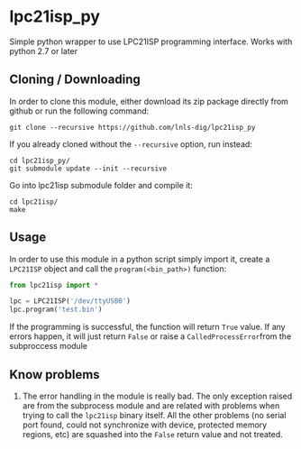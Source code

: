 # lpc21isp_py
Simple python wrapper to use LPC21ISP programming interface. Works with python 2.7 or later

## Cloning / Downloading

In order to clone this module, either download its zip package directly from github or run the following command:

    git clone --recursive https://github.com/lnls-dig/lpc21isp_py

If you already cloned without the `--recursive` option, run instead:

    cd lpc21isp_py/
    git submodule update --init --recursive

Go into lpc21isp submodule folder and compile it:

    cd lpc21isp/
    make


## Usage

In order to use this module in a python script simply import it, create a `LPC21ISP` object and call the `program(<bin_path>)` function:

```python
from lpc21isp import *

lpc = LPC21ISP('/dev/ttyUSB0')
lpc.program('test.bin')
```

If the programming is successful, the function will return `True` value. If any errors happen, it will just return `False` or raise a `CalledProcessError`from the subproccess module

## Know problems

1. The error handling in the module is really bad. The only exception raised are from the subprocess module and are related with problems when trying to call the `lpc21isp` binary itself.
All the other problems (no serial port found, could not synchronize with device, protected memory regions, etc) are squashed into the `False` return value and not treated.

